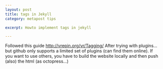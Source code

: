 ```yaml
---
layout: post
title: tags in Jekyll
category: metapost tips

excerpt: Howto implement tags in jekyll

---
```





Followed this guide http://vrepin.org/vr/Tagging/
After trying with plugins... but github only supports a limited set of plugins (can find them online). If you want to use others, you have to build the website locally and then push (also) the html (as octopress...)
